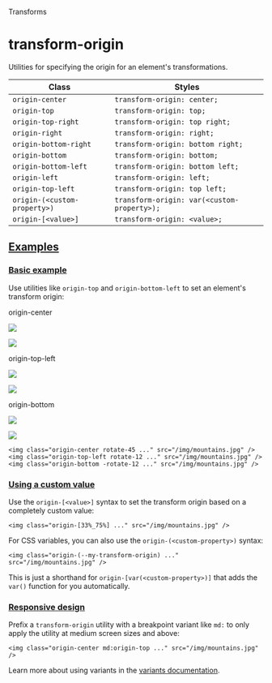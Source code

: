 <!--$-->

<!--/$-->

Transforms

# transform-origin

Utilities for specifying the origin for an element's transformations.

| Class                        | Styles                                      |
| ---------------------------- | ------------------------------------------- |
| `origin-center`              | `transform-origin: center;`                 |
| `origin-top`                 | `transform-origin: top;`                    |
| `origin-top-right`           | `transform-origin: top right;`              |
| `origin-right`               | `transform-origin: right;`                  |
| `origin-bottom-right`        | `transform-origin: bottom right;`           |
| `origin-bottom`              | `transform-origin: bottom;`                 |
| `origin-bottom-left`         | `transform-origin: bottom left;`            |
| `origin-left`                | `transform-origin: left;`                   |
| `origin-top-left`            | `transform-origin: top left;`               |
| `origin-(<custom-property>)` | `transform-origin: var(<custom-property>);` |
| `origin-[<value>]`           | `transform-origin: <value>;`                |

## [Examples](#examples)

### [Basic example](#basic-example)

Use utilities like `origin-top` and `origin-bottom-left` to set an element's transform origin:

origin-center

![](https://images.unsplash.com/photo-1554629947-334ff61d85dc?ixid=MnwxMjA3fDB8MHxwaG90by1wYWdlfHx8fGVufDB8fHx8\&ixlib=rb-1.2.1\&auto=format\&fit=crop\&w=1000\&h=1000\&q=90)

![](https://images.unsplash.com/photo-1554629947-334ff61d85dc?ixid=MnwxMjA3fDB8MHxwaG90by1wYWdlfHx8fGVufDB8fHx8\&ixlib=rb-1.2.1\&auto=format\&fit=crop\&w=1000\&h=1000\&q=90)

origin-top-left

![](https://images.unsplash.com/photo-1554629947-334ff61d85dc?ixid=MnwxMjA3fDB8MHxwaG90by1wYWdlfHx8fGVufDB8fHx8\&ixlib=rb-1.2.1\&auto=format\&fit=crop\&w=1000\&h=1000\&q=90)

![](https://images.unsplash.com/photo-1554629947-334ff61d85dc?ixid=MnwxMjA3fDB8MHxwaG90by1wYWdlfHx8fGVufDB8fHx8\&ixlib=rb-1.2.1\&auto=format\&fit=crop\&w=1000\&h=1000\&q=90)

origin-bottom

![](https://images.unsplash.com/photo-1554629947-334ff61d85dc?ixid=MnwxMjA3fDB8MHxwaG90by1wYWdlfHx8fGVufDB8fHx8\&ixlib=rb-1.2.1\&auto=format\&fit=crop\&w=1000\&h=1000\&q=90)

![](https://images.unsplash.com/photo-1554629947-334ff61d85dc?ixid=MnwxMjA3fDB8MHxwaG90by1wYWdlfHx8fGVufDB8fHx8\&ixlib=rb-1.2.1\&auto=format\&fit=crop\&w=1000\&h=1000\&q=90)

```
<img class="origin-center rotate-45 ..." src="/img/mountains.jpg" /><img class="origin-top-left rotate-12 ..." src="/img/mountains.jpg" /><img class="origin-bottom -rotate-12 ..." src="/img/mountains.jpg" />
```

### [Using a custom value](#using-a-custom-value)

Use the<!-- --> `origin-[<value>]` <!-- -->syntax<!-- --> <!-- -->to set the <!-- -->transform origin<!-- --> based on a completely custom value:

```
<img class="origin-[33%_75%] ..." src="/img/mountains.jpg" />
```

For CSS variables, you can also use the<!-- --> `origin-(<custom-property>)` <!-- -->syntax:

```
<img class="origin-(--my-transform-origin) ..." src="/img/mountains.jpg" />
```

This is just a shorthand for<!-- --> `origin-[var(<custom-property>)]` <!-- -->that adds the `var()` function for you automatically.

### [Responsive design](#responsive-design)

Prefix <!-- -->a<!-- --> `transform-origin` utility<!-- --> <!-- -->with a breakpoint variant like `md:` to only apply the utility at <!-- -->medium<!-- --> <!-- -->screen sizes and above:

```
<img class="origin-center md:origin-top ..." src="/img/mountains.jpg" />
```

Learn more about using variants in the [variants documentation](/docs/hover-focus-and-other-states).

<!--$-->

<!--/$-->
